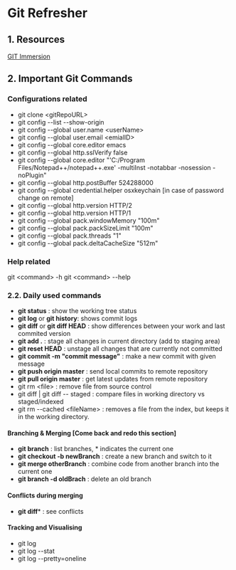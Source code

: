 # Git Refresher


## 1. Resources
[GIT Immersion](https://gitimmersion.com/lab_01.html)


## 2. Important Git Commands

### Configurations related
- git clone \<gitRepoURL>
- git config --list --show-origin
- git config --global user.name \<userName>
- git config --global user.email \<emialID>
- git config --global core.editor emacs
- git config --global http.sslVerify false
- git config --global core.editor "'C:/Program Files/Notepad++/notepad++.exe' -multiInst -notabbar -nosession -noPlugin"
- git config --global http.postBuffer 524288000
- git config --global credential.helper osxkeychain [in case of password change on remote]
- git config --global http.version HTTP/2
- git config --global http.version HTTP/1
- git config --global pack.windowMemory "100m"
- git config --global pack.packSizeLimit "100m"
- git config --global pack.threads "1" 
- git config --global pack.deltaCacheSize "512m"

### Help related
git \<command> -h
git \<command> --help

### 2.2. Daily used commands
-  **git status** : show the working tree status
-  **git log** or **git history**: shows commit logs
-  **git diff** or **git diff HEAD** : show differences between your work and last commited version
-  **git add .** : stage all changes in current directory (add to staging area)
-  **git reset HEAD** : unstage all changes that are currently not committed
-  **git commit -m "commit message"** : make a new commit with given message
-  **git push origin master** : send local commits to remote repository
-  **git pull origin master** : get latest updates from remote repository
-  git rm  \<file> : remove file from source control
-  git diff | git diff -- staged  : compare files in working directory vs staged/indexed
-  git rm --cached \<fileName> : removes a file from the index, but keeps it in the working directory.


#### Branching & Merging [Come back and redo this section]
-  **git branch** : list branches, * indicates the current one
-  **git checkout -b newBranch** : create a new branch and switch to it
-  **git merge otherBranch** : combine code from another branch into the current one
-  **git branch -d oldBrach** : delete an old branch


#### Conflicts during merging
-  **git diff*** : see conflicts
  


#### Tracking and Visualising
-  git log
-  git log --stat
-  git log --pretty=oneline



